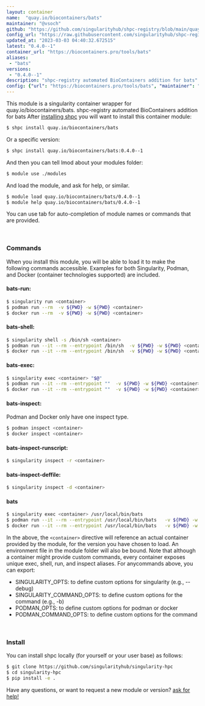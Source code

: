 ```yaml
---
layout: container
name:  "quay.io/biocontainers/bats"
maintainer: "@vsoch"
github: "https://github.com/singularityhub/shpc-registry/blob/main/quay.io/biocontainers/bats/container.yaml"
config_url: "https://raw.githubusercontent.com/singularityhub/shpc-registry/main/quay.io/biocontainers/bats/container.yaml"
updated_at: "2023-03-03 04:40:32.672515"
latest: "0.4.0--1"
container_url: "https://biocontainers.pro/tools/bats"
aliases:
 - "bats"
versions:
 - "0.4.0--1"
description: "shpc-registry automated BioContainers addition for bats"
config: {"url": "https://biocontainers.pro/tools/bats", "maintainer": "@vsoch", "description": "shpc-registry automated BioContainers addition for bats", "latest": {"0.4.0--1": "sha256:8a79f2694f4b14702e39dfb9927a3266afc23408c10ab4c254148ae8f71ae0fb"}, "tags": {"0.4.0--1": "sha256:8a79f2694f4b14702e39dfb9927a3266afc23408c10ab4c254148ae8f71ae0fb"}, "docker": "quay.io/biocontainers/bats", "aliases": {"bats": "/usr/local/bin/bats"}}
---
```


This module is a singularity container wrapper for quay.io/biocontainers/bats.
shpc-registry automated BioContainers addition for bats
After [installing shpc](#install) you will want to install this container module:


```bash
$ shpc install quay.io/biocontainers/bats
```

Or a specific version:

```bash
$ shpc install quay.io/biocontainers/bats:0.4.0--1
```

And then you can tell lmod about your modules folder:

```bash
$ module use ./modules
```

And load the module, and ask for help, or similar.

```bash
$ module load quay.io/biocontainers/bats/0.4.0--1
$ module help quay.io/biocontainers/bats/0.4.0--1
```

You can use tab for auto-completion of module names or commands that are provided.

<br>

### Commands

When you install this module, you will be able to load it to make the following commands accessible.
Examples for both Singularity, Podman, and Docker (container technologies supported) are included.

#### bats-run:

```bash
$ singularity run <container>
$ podman run --rm  -v ${PWD} -w ${PWD} <container>
$ docker run --rm  -v ${PWD} -w ${PWD} <container>
```

#### bats-shell:

```bash
$ singularity shell -s /bin/sh <container>
$ podman run --it --rm --entrypoint /bin/sh  -v ${PWD} -w ${PWD} <container>
$ docker run --it --rm --entrypoint /bin/sh  -v ${PWD} -w ${PWD} <container>
```

#### bats-exec:

```bash
$ singularity exec <container> "$@"
$ podman run --it --rm --entrypoint ""  -v ${PWD} -w ${PWD} <container> "$@"
$ docker run --it --rm --entrypoint ""  -v ${PWD} -w ${PWD} <container> "$@"
```

#### bats-inspect:

Podman and Docker only have one inspect type.

```bash
$ podman inspect <container>
$ docker inspect <container>
```

#### bats-inspect-runscript:

```bash
$ singularity inspect -r <container>
```

#### bats-inspect-deffile:

```bash
$ singularity inspect -d <container>
```


#### bats

```bash
$ singularity exec <container> /usr/local/bin/bats
$ podman run --it --rm --entrypoint /usr/local/bin/bats   -v ${PWD} -w ${PWD} <container> -c " $@"
$ docker run --it --rm --entrypoint /usr/local/bin/bats   -v ${PWD} -w ${PWD} <container> -c " $@"
```



In the above, the `<container>` directive will reference an actual container provided
by the module, for the version you have chosen to load. An environment file in the
module folder will also be bound. Note that although a container
might provide custom commands, every container exposes unique exec, shell, run, and
inspect aliases. For anycommands above, you can export:

 - SINGULARITY_OPTS: to define custom options for singularity (e.g., --debug)
 - SINGULARITY_COMMAND_OPTS: to define custom options for the command (e.g., -b)
 - PODMAN_OPTS: to define custom options for podman or docker
 - PODMAN_COMMAND_OPTS: to define custom options for the command

<br>

### Install

You can install shpc locally (for yourself or your user base) as follows:

```bash
$ git clone https://github.com/singularityhub/singularity-hpc
$ cd singularity-hpc
$ pip install -e .
```

Have any questions, or want to request a new module or version? [ask for help!](https://github.com/singularityhub/singularity-hpc/issues)